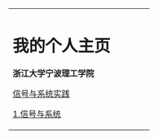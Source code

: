 <table border="0">
  <tr>
    <td width="75%">
      <h1>我的个人主页</h1>
      <p><b>浙江大学宁波理工学院</b></p>
      <p><a href="/https://github.com/Coffeeplanet/my-blog/blob/master/.python/%E7%A6%BB%E6%95%A3%E4%BF%A1%E5%8F%B7.py">信号与系统实践</a></p>
      <p>
<!--<p1><a href="https://github.com/kingsone995/Signal-and-System/blob/master/README.md">1.信号与系统</a></p1><br>
-->
<p1><a href="https://github.com/NIT2018/NitSignal/blob/master/SUMMARY.md">1.信号与系统</a></p1><br>
</p>
    </td>
  </tr>
</table>
